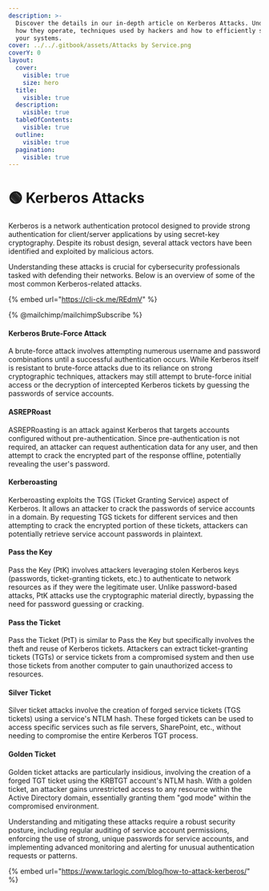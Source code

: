 ```yaml
---
description: >-
  Discover the details in our in-depth article on Kerberos Attacks. Understand
  how they operate, techniques used by hackers and how to efficiently safeguard
  your systems.
cover: ../../.gitbook/assets/Attacks by Service.png
coverY: 0
layout:
  cover:
    visible: true
    size: hero
  title:
    visible: true
  description:
    visible: true
  tableOfContents:
    visible: true
  outline:
    visible: true
  pagination:
    visible: true
---
```


# 🟢 Kerberos Attacks

Kerberos is a network authentication protocol designed to provide strong authentication for client/server applications by using secret-key cryptography. Despite its robust design, several attack vectors have been identified and exploited by malicious actors.&#x20;

Understanding these attacks is crucial for cybersecurity professionals tasked with defending their networks. Below is an overview of some of the most common Kerberos-related attacks.

{% embed url="https://cli-ck.me/REdmV" %}

{% @mailchimp/mailchimpSubscribe %}

#### Kerberos Brute-Force Attack

A brute-force attack involves attempting numerous username and password combinations until a successful authentication occurs. While Kerberos itself is resistant to brute-force attacks due to its reliance on strong cryptographic techniques, attackers may still attempt to brute-force initial access or the decryption of intercepted Kerberos tickets by guessing the passwords of service accounts.

#### ASREPRoast

ASREPRoasting is an attack against Kerberos that targets accounts configured without pre-authentication. Since pre-authentication is not required, an attacker can request authentication data for any user, and then attempt to crack the encrypted part of the response offline, potentially revealing the user's password.

#### Kerberoasting

Kerberoasting exploits the TGS (Ticket Granting Service) aspect of Kerberos. It allows an attacker to crack the passwords of service accounts in a domain. By requesting TGS tickets for different services and then attempting to crack the encrypted portion of these tickets, attackers can potentially retrieve service account passwords in plaintext.

#### Pass the Key

Pass the Key (PtK) involves attackers leveraging stolen Kerberos keys (passwords, ticket-granting tickets, etc.) to authenticate to network resources as if they were the legitimate user. Unlike password-based attacks, PtK attacks use the cryptographic material directly, bypassing the need for password guessing or cracking.

#### Pass the Ticket

Pass the Ticket (PtT) is similar to Pass the Key but specifically involves the theft and reuse of Kerberos tickets. Attackers can extract ticket-granting tickets (TGTs) or service tickets from a compromised system and then use those tickets from another computer to gain unauthorized access to resources.

#### Silver Ticket

Silver ticket attacks involve the creation of forged service tickets (TGS tickets) using a service's NTLM hash. These forged tickets can be used to access specific services such as file servers, SharePoint, etc., without needing to compromise the entire Kerberos TGT process.

#### Golden Ticket

Golden ticket attacks are particularly insidious, involving the creation of a forged TGT ticket using the KRBTGT account's NTLM hash. With a golden ticket, an attacker gains unrestricted access to any resource within the Active Directory domain, essentially granting them "god mode" within the compromised environment.

Understanding and mitigating these attacks require a robust security posture, including regular auditing of service account permissions, enforcing the use of strong, unique passwords for service accounts, and implementing advanced monitoring and alerting for unusual authentication requests or patterns.

{% embed url="https://www.tarlogic.com/blog/how-to-attack-kerberos/" %}
